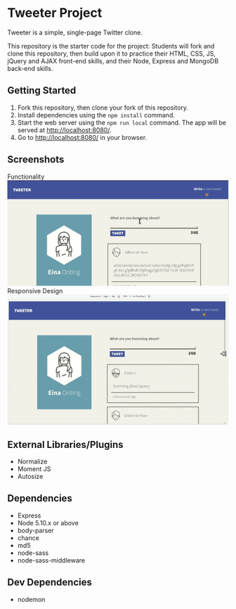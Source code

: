 # Tweeter Project

Tweeter is a simple, single-page Twitter clone.

This repository is the starter code for the project: Students will fork and clone this repository, then build upon it to practice their HTML, CSS, JS, jQuery and AJAX front-end skills, and their Node, Express and MongoDB back-end skills.

## Getting Started

1. Fork this repository, then clone your fork of this repository.
2. Install dependencies using the `npm install` command.
3. Start the web server using the `npm run local` command. The app will be served at <http://localhost:8080/>.
4. Go to <http://localhost:8080/> in your browser.

## Screenshots

Functionality
![Tweeter Functionality](./docs/tweeter-01.gif "Tweeter Functionality")
Responsive Design
![Tweeter Responsive Design](./docs/tweeter-02.gif "Tweeter Responsive Design")

## External Libraries/Plugins

- Normalize
- Moment JS
- Autosize

## Dependencies

- Express
- Node 5.10.x or above
- body-parser
- chance
- md5
- node-sass
- node-sass-middleware

## Dev Dependencies

- nodemon
